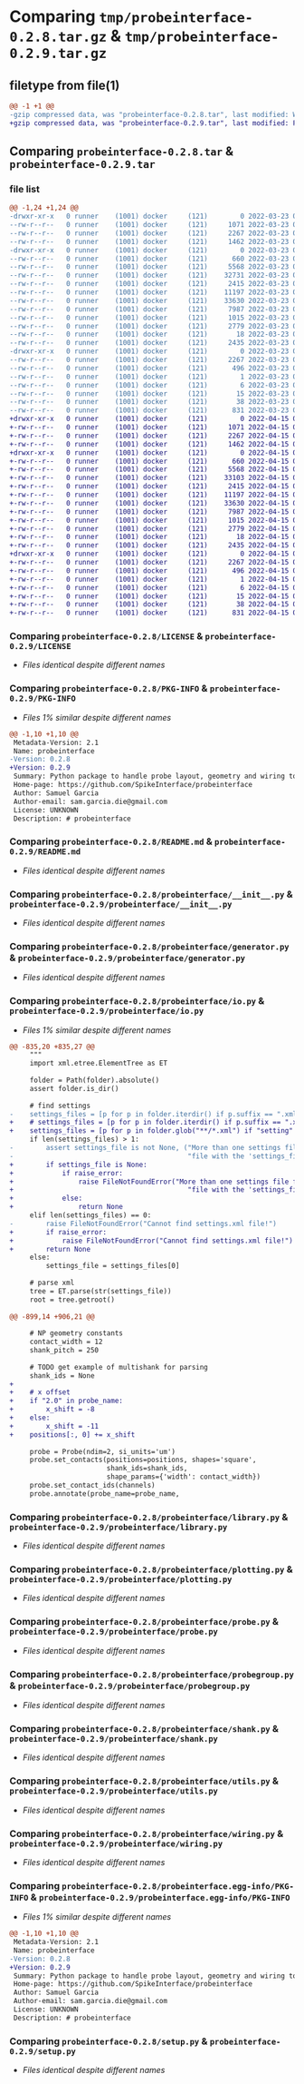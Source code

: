 # Comparing `tmp/probeinterface-0.2.8.tar.gz` & `tmp/probeinterface-0.2.9.tar.gz`

## filetype from file(1)

```diff
@@ -1 +1 @@
-gzip compressed data, was "probeinterface-0.2.8.tar", last modified: Wed Mar 23 09:47:19 2022, max compression
+gzip compressed data, was "probeinterface-0.2.9.tar", last modified: Fri Apr 15 07:07:01 2022, max compression
```

## Comparing `probeinterface-0.2.8.tar` & `probeinterface-0.2.9.tar`

### file list

```diff
@@ -1,24 +1,24 @@
-drwxr-xr-x   0 runner    (1001) docker     (121)        0 2022-03-23 09:47:19.536601 probeinterface-0.2.8/
--rw-r--r--   0 runner    (1001) docker     (121)     1071 2022-03-23 09:47:04.000000 probeinterface-0.2.8/LICENSE
--rw-r--r--   0 runner    (1001) docker     (121)     2267 2022-03-23 09:47:19.536601 probeinterface-0.2.8/PKG-INFO
--rw-r--r--   0 runner    (1001) docker     (121)     1462 2022-03-23 09:47:04.000000 probeinterface-0.2.8/README.md
-drwxr-xr-x   0 runner    (1001) docker     (121)        0 2022-03-23 09:47:19.536601 probeinterface-0.2.8/probeinterface/
--rw-r--r--   0 runner    (1001) docker     (121)      660 2022-03-23 09:47:04.000000 probeinterface-0.2.8/probeinterface/__init__.py
--rw-r--r--   0 runner    (1001) docker     (121)     5568 2022-03-23 09:47:04.000000 probeinterface-0.2.8/probeinterface/generator.py
--rw-r--r--   0 runner    (1001) docker     (121)    32731 2022-03-23 09:47:04.000000 probeinterface-0.2.8/probeinterface/io.py
--rw-r--r--   0 runner    (1001) docker     (121)     2415 2022-03-23 09:47:04.000000 probeinterface-0.2.8/probeinterface/library.py
--rw-r--r--   0 runner    (1001) docker     (121)    11197 2022-03-23 09:47:04.000000 probeinterface-0.2.8/probeinterface/plotting.py
--rw-r--r--   0 runner    (1001) docker     (121)    33630 2022-03-23 09:47:04.000000 probeinterface-0.2.8/probeinterface/probe.py
--rw-r--r--   0 runner    (1001) docker     (121)     7987 2022-03-23 09:47:04.000000 probeinterface-0.2.8/probeinterface/probegroup.py
--rw-r--r--   0 runner    (1001) docker     (121)     1015 2022-03-23 09:47:04.000000 probeinterface-0.2.8/probeinterface/shank.py
--rw-r--r--   0 runner    (1001) docker     (121)     2779 2022-03-23 09:47:04.000000 probeinterface-0.2.8/probeinterface/utils.py
--rw-r--r--   0 runner    (1001) docker     (121)       18 2022-03-23 09:47:04.000000 probeinterface-0.2.8/probeinterface/version.py
--rw-r--r--   0 runner    (1001) docker     (121)     2435 2022-03-23 09:47:04.000000 probeinterface-0.2.8/probeinterface/wiring.py
-drwxr-xr-x   0 runner    (1001) docker     (121)        0 2022-03-23 09:47:19.536601 probeinterface-0.2.8/probeinterface.egg-info/
--rw-r--r--   0 runner    (1001) docker     (121)     2267 2022-03-23 09:47:19.000000 probeinterface-0.2.8/probeinterface.egg-info/PKG-INFO
--rw-r--r--   0 runner    (1001) docker     (121)      496 2022-03-23 09:47:19.000000 probeinterface-0.2.8/probeinterface.egg-info/SOURCES.txt
--rw-r--r--   0 runner    (1001) docker     (121)        1 2022-03-23 09:47:19.000000 probeinterface-0.2.8/probeinterface.egg-info/dependency_links.txt
--rw-r--r--   0 runner    (1001) docker     (121)        6 2022-03-23 09:47:19.000000 probeinterface-0.2.8/probeinterface.egg-info/requires.txt
--rw-r--r--   0 runner    (1001) docker     (121)       15 2022-03-23 09:47:19.000000 probeinterface-0.2.8/probeinterface.egg-info/top_level.txt
--rw-r--r--   0 runner    (1001) docker     (121)       38 2022-03-23 09:47:19.536601 probeinterface-0.2.8/setup.cfg
--rw-r--r--   0 runner    (1001) docker     (121)      831 2022-03-23 09:47:04.000000 probeinterface-0.2.8/setup.py
+drwxr-xr-x   0 runner    (1001) docker     (121)        0 2022-04-15 07:07:01.325641 probeinterface-0.2.9/
+-rw-r--r--   0 runner    (1001) docker     (121)     1071 2022-04-15 07:06:53.000000 probeinterface-0.2.9/LICENSE
+-rw-r--r--   0 runner    (1001) docker     (121)     2267 2022-04-15 07:07:01.325641 probeinterface-0.2.9/PKG-INFO
+-rw-r--r--   0 runner    (1001) docker     (121)     1462 2022-04-15 07:06:53.000000 probeinterface-0.2.9/README.md
+drwxr-xr-x   0 runner    (1001) docker     (121)        0 2022-04-15 07:07:01.325641 probeinterface-0.2.9/probeinterface/
+-rw-r--r--   0 runner    (1001) docker     (121)      660 2022-04-15 07:06:53.000000 probeinterface-0.2.9/probeinterface/__init__.py
+-rw-r--r--   0 runner    (1001) docker     (121)     5568 2022-04-15 07:06:53.000000 probeinterface-0.2.9/probeinterface/generator.py
+-rw-r--r--   0 runner    (1001) docker     (121)    33103 2022-04-15 07:06:53.000000 probeinterface-0.2.9/probeinterface/io.py
+-rw-r--r--   0 runner    (1001) docker     (121)     2415 2022-04-15 07:06:53.000000 probeinterface-0.2.9/probeinterface/library.py
+-rw-r--r--   0 runner    (1001) docker     (121)    11197 2022-04-15 07:06:53.000000 probeinterface-0.2.9/probeinterface/plotting.py
+-rw-r--r--   0 runner    (1001) docker     (121)    33630 2022-04-15 07:06:53.000000 probeinterface-0.2.9/probeinterface/probe.py
+-rw-r--r--   0 runner    (1001) docker     (121)     7987 2022-04-15 07:06:53.000000 probeinterface-0.2.9/probeinterface/probegroup.py
+-rw-r--r--   0 runner    (1001) docker     (121)     1015 2022-04-15 07:06:53.000000 probeinterface-0.2.9/probeinterface/shank.py
+-rw-r--r--   0 runner    (1001) docker     (121)     2779 2022-04-15 07:06:53.000000 probeinterface-0.2.9/probeinterface/utils.py
+-rw-r--r--   0 runner    (1001) docker     (121)       18 2022-04-15 07:06:53.000000 probeinterface-0.2.9/probeinterface/version.py
+-rw-r--r--   0 runner    (1001) docker     (121)     2435 2022-04-15 07:06:53.000000 probeinterface-0.2.9/probeinterface/wiring.py
+drwxr-xr-x   0 runner    (1001) docker     (121)        0 2022-04-15 07:07:01.325641 probeinterface-0.2.9/probeinterface.egg-info/
+-rw-r--r--   0 runner    (1001) docker     (121)     2267 2022-04-15 07:07:01.000000 probeinterface-0.2.9/probeinterface.egg-info/PKG-INFO
+-rw-r--r--   0 runner    (1001) docker     (121)      496 2022-04-15 07:07:01.000000 probeinterface-0.2.9/probeinterface.egg-info/SOURCES.txt
+-rw-r--r--   0 runner    (1001) docker     (121)        1 2022-04-15 07:07:01.000000 probeinterface-0.2.9/probeinterface.egg-info/dependency_links.txt
+-rw-r--r--   0 runner    (1001) docker     (121)        6 2022-04-15 07:07:01.000000 probeinterface-0.2.9/probeinterface.egg-info/requires.txt
+-rw-r--r--   0 runner    (1001) docker     (121)       15 2022-04-15 07:07:01.000000 probeinterface-0.2.9/probeinterface.egg-info/top_level.txt
+-rw-r--r--   0 runner    (1001) docker     (121)       38 2022-04-15 07:07:01.325641 probeinterface-0.2.9/setup.cfg
+-rw-r--r--   0 runner    (1001) docker     (121)      831 2022-04-15 07:06:53.000000 probeinterface-0.2.9/setup.py
```

### Comparing `probeinterface-0.2.8/LICENSE` & `probeinterface-0.2.9/LICENSE`

 * *Files identical despite different names*

### Comparing `probeinterface-0.2.8/PKG-INFO` & `probeinterface-0.2.9/PKG-INFO`

 * *Files 1% similar despite different names*

```diff
@@ -1,10 +1,10 @@
 Metadata-Version: 2.1
 Name: probeinterface
-Version: 0.2.8
+Version: 0.2.9
 Summary: Python package to handle probe layout, geometry and wiring to device.
 Home-page: https://github.com/SpikeInterface/probeinterface
 Author: Samuel Garcia
 Author-email: sam.garcia.die@gmail.com
 License: UNKNOWN
 Description: # probeinterface
```

### Comparing `probeinterface-0.2.8/README.md` & `probeinterface-0.2.9/README.md`

 * *Files identical despite different names*

### Comparing `probeinterface-0.2.8/probeinterface/__init__.py` & `probeinterface-0.2.9/probeinterface/__init__.py`

 * *Files identical despite different names*

### Comparing `probeinterface-0.2.8/probeinterface/generator.py` & `probeinterface-0.2.9/probeinterface/generator.py`

 * *Files identical despite different names*

### Comparing `probeinterface-0.2.8/probeinterface/io.py` & `probeinterface-0.2.9/probeinterface/io.py`

 * *Files 1% similar despite different names*

```diff
@@ -835,20 +835,27 @@
     """
     import xml.etree.ElementTree as ET
 
     folder = Path(folder).absolute()
     assert folder.is_dir()
 
     # find settings
-    settings_files = [p for p in folder.iterdir() if p.suffix == ".xml" and "setting" in p.name]
+    # settings_files = [p for p in folder.iterdir() if p.suffix == ".xml" and "setting" in p.name]
+    settings_files = [p for p in folder.glob("**/*.xml") if "setting" in p.name]
     if len(settings_files) > 1:
-        assert settings_file is not None, ("More than one settings file found. Specify a settings "
-                                           "file with the 'settings_file' argument")
+        if settings_file is None:
+            if raise_error:
+                raise FileNotFoundError("More than one settings file found. Specify a settings "
+                                           "file with the 'settings_file' argument")    
+            else:
+                return None
     elif len(settings_files) == 0:
-        raise FileNotFoundError("Cannot find settings.xml file!")
+        if raise_error:
+            raise FileNotFoundError("Cannot find settings.xml file!")
+        return None
     else:
         settings_file = settings_files[0]
 
     # parse xml
     tree = ET.parse(str(settings_file))
     root = tree.getroot()
 
@@ -899,14 +906,21 @@
 
     # NP geometry constants
     contact_width = 12
     shank_pitch = 250
 
     # TODO get example of multishank for parsing
     shank_ids = None
+    
+    # x offset
+    if "2.0" in probe_name:
+        x_shift = -8
+    else:
+        x_shift = -11
+    positions[:, 0] += x_shift
 
     probe = Probe(ndim=2, si_units='um')
     probe.set_contacts(positions=positions, shapes='square',
                        shank_ids=shank_ids,
                        shape_params={'width': contact_width})
     probe.set_contact_ids(channels)
     probe.annotate(probe_name=probe_name,
```

### Comparing `probeinterface-0.2.8/probeinterface/library.py` & `probeinterface-0.2.9/probeinterface/library.py`

 * *Files identical despite different names*

### Comparing `probeinterface-0.2.8/probeinterface/plotting.py` & `probeinterface-0.2.9/probeinterface/plotting.py`

 * *Files identical despite different names*

### Comparing `probeinterface-0.2.8/probeinterface/probe.py` & `probeinterface-0.2.9/probeinterface/probe.py`

 * *Files identical despite different names*

### Comparing `probeinterface-0.2.8/probeinterface/probegroup.py` & `probeinterface-0.2.9/probeinterface/probegroup.py`

 * *Files identical despite different names*

### Comparing `probeinterface-0.2.8/probeinterface/shank.py` & `probeinterface-0.2.9/probeinterface/shank.py`

 * *Files identical despite different names*

### Comparing `probeinterface-0.2.8/probeinterface/utils.py` & `probeinterface-0.2.9/probeinterface/utils.py`

 * *Files identical despite different names*

### Comparing `probeinterface-0.2.8/probeinterface/wiring.py` & `probeinterface-0.2.9/probeinterface/wiring.py`

 * *Files identical despite different names*

### Comparing `probeinterface-0.2.8/probeinterface.egg-info/PKG-INFO` & `probeinterface-0.2.9/probeinterface.egg-info/PKG-INFO`

 * *Files 1% similar despite different names*

```diff
@@ -1,10 +1,10 @@
 Metadata-Version: 2.1
 Name: probeinterface
-Version: 0.2.8
+Version: 0.2.9
 Summary: Python package to handle probe layout, geometry and wiring to device.
 Home-page: https://github.com/SpikeInterface/probeinterface
 Author: Samuel Garcia
 Author-email: sam.garcia.die@gmail.com
 License: UNKNOWN
 Description: # probeinterface
```

### Comparing `probeinterface-0.2.8/setup.py` & `probeinterface-0.2.9/setup.py`

 * *Files identical despite different names*

